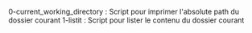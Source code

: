 0-current_working_directory : Script pour imprimer l'absolute path du dossier courant
1-listit : Script pour lister le contenu du dossier courant 